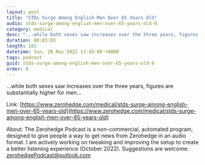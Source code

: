 ```yaml
---
layout: post
title: "STDs Surge Among English Men Over 65 Years Old"
audio: stds-surge-among-english-men-over-65-years-old-0
category: medical
desc: "...while both sexes saw increases over the three years, figures are substantially higher for men..."
duration: 00:03:03
length: 183
datetime: Sun, 20 Nov 2022 13:45:00 +0000
tags: podcast
guid: stds-surge-among-english-men-over-65-years-old-0
order: 0
---
```

...while both sexes saw increases over the three years, figures are substantially higher for men...

Link: [https://www.zerohedge.com/medical/stds-surge-among-english-men-over-65-years-old](https://www.zerohedge.com/medical/stds-surge-among-english-men-over-65-years-old)

About: The Zerohedge Podcast is a non-commercial, automated program, designed to give people a way to get news from Zerohedge in an audio format.  I am actively working on tweaking and improving the setup to create a better listening experience (October 2022).  Suggestions are welcome: [zerohedgePodcast@outlook.com](mailto:zerohedgePodcast@outlook.com)